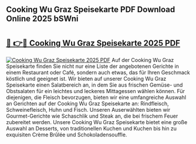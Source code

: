 ## Cooking Wu Graz Speisekarte PDF Download Online 2025 bSWni

# <h2><a href="http://gc69zi.nevu.top/?p=Cooking+Wu+Graz+Speisekarte">🔗 👉🔴 Cooking Wu Graz Speisekarte 2025 PDF</a></h2>

[![Cooking Wu Graz Speisekarte 2025 PDF](https://i.imgur.com/dBaPXMq.png)](http://gc69zi.nevu.top/?p=Cooking+Wu+Graz+Speisekarte)
Auf der Cooking Wu Graz Speisekarte finden Sie nicht nur eine Liste der angebotenen Gerichte in einem Restaurant oder Café, sondern auch etwas, das für Ihren Geschmack köstlich und geeignet ist. Wir bieten auf unserer Cooking Wu Graz Speisekarte einen Salatbereich an, in dem Sie aus frischen Gemüse- und Obstsalaten für ein leichtes und leckeres Mittagessen wählen können. Für diejenigen, die Fleisch bevorzugen, bieten wir eine umfangreiche Auswahl an Gerichten auf der Cooking Wu Graz Speisekarte an: Rindfleisch, Schweinefleisch, Huhn und Fisch. Unseren Auserwählten bieten wir Gourmet-Gerichte wie Schaschlik und Steak an, die bei frischem Feuer zubereitet werden. Unsere Cooking Wu Graz Speisekarte bietet eine große Auswahl an Desserts, von traditionellen Kuchen und Kuchen bis hin zu exquisiten Crème Brûlée und Schokoladensouffle.
